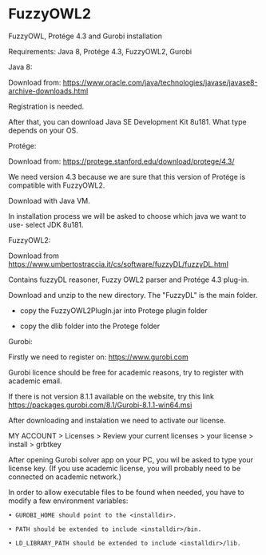# FuzzyOWL2
FuzzyOWL, Protége 4.3 and Gurobi installation 

Requirements: Java 8, Protége 4.3, FuzzyOWL2, Gurobi

Java 8:

Download from: https://www.oracle.com/java/technologies/javase/javase8-archive-downloads.html

Registration is needed.

After that, you can download Java SE Development Kit 8u181. What type depends on your OS.

Protége:

Download from: https://protege.stanford.edu/download/protege/4.3/

We need version 4.3 because we are sure that this version of Protége is compatible with FuzzyOWL2.

Download with Java VM.

In installation process we will be asked to choose which java we want to use- select JDK 8u181. 

FuzzyOWL2:

Download from https://www.umbertostraccia.it/cs/software/fuzzyDL/fuzzyDL.html

Contains fuzzyDL reasoner, Fuzzy OWL2 parser and Protége 4.3 plug-in.

Download and unzip to the new directory. The "FuzzyDL" is the main folder.

- copy the FuzzyOWL2PlugIn.jar into Protege plugin folder
  
- copy the dlib folder into the Protege folder

Gurobi:

Firstly we need to register on: https://www.gurobi.com 

Gurobi licence should be free for academic reasons, try to register with academic email.

If there is not version 8.1.1 available on the website, try this link https://packages.gurobi.com/8.1/Gurobi-8.1.1-win64.msi

After downloading and instalation we need to activate our license.

MY ACCOUNT > Licenses > Review your current licenses > your license > install > grbtkey

After opening Gurobi solver app on your PC, you wil be asked to type your license key. (If you use academic license, you will probably need to be connected on academic network.)

In order to allow executable files to be found when needed, you have to modify a few environment variables:

    • GUROBI_HOME should point to the <installdir>.
    
    • PATH should be extended to include <installdir>/bin.
    
    • LD_LIBRARY_PATH should be extended to include <installdir>/lib.


